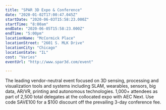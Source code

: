 ```yaml
---
title: "SPAR 3D Expo & Conference"
date: "2020-01-02T17:00:47.045Z"
startDate: "2020-06-03T15:58:23.000Z"
startTime: "8:00am"
endDate: "2020-06-05T15:58:23.000Z"
endTime: "5:00pm"
locationName: "McCormick Place"
locationStreet: "2601 S. MLK Drive"
locationCity: "Chicago"
locationState: "IL"
cost: "Varies"
eventUrl: "http://www.spar3d.com/event"

---
```


The leading vendor-neutral event focused on 3D sensing, processing and visualization tools and systems including SLAM, wearables, sensors, big data, AR/VR, printing and autonomous technologies.  1,000+ attendees as part of 2,500 total delegates at the collocated expo with AEC Next.  Use code SAVE100 for a $100 discount off the prevailing 3-day conference fee.

